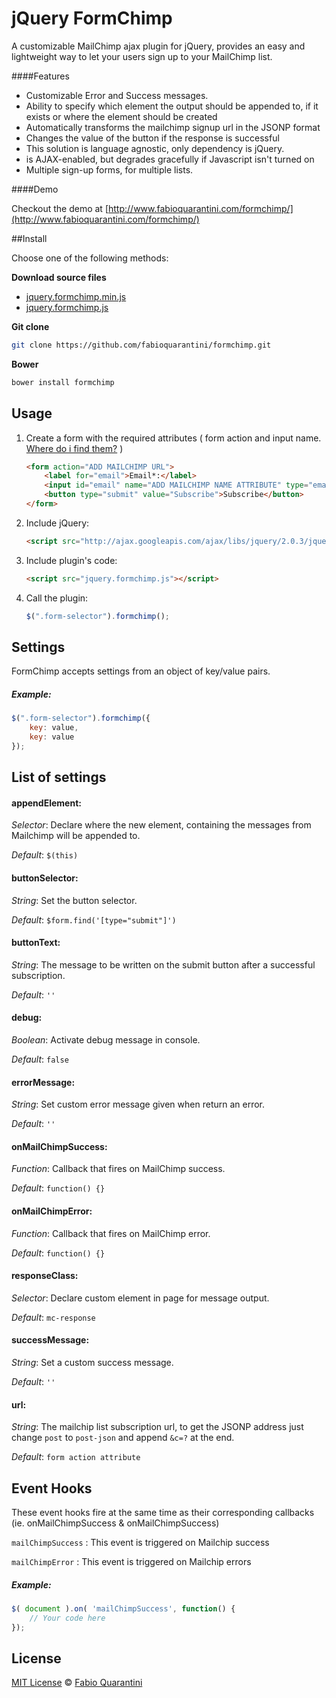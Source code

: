 # jQuery FormChimp

A customizable MailChimp ajax plugin for jQuery, provides an easy and lightweight way to let your users sign up to your MailChimp list.


####Features

- Customizable Error and Success messages.
- Ability to specify which element the output should be appended to, if it exists or where the element should be created
- Automatically transforms the mailchimp signup url in the JSONP format
- Changes the value of the button if the response is successful
- This solution is language agnostic, only dependency is jQuery.
- is AJAX-enabled, but degrades gracefully if Javascript isn't turned on
- Multiple sign-up forms, for multiple lists.


####Demo

Checkout the demo at [http://www.fabioquarantini.com/formchimp/](http://www.fabioquarantini.com/formchimp/)


##Install

Choose one of the following methods:

**Download source files**

- [jquery.formchimp.min.js](https://raw.github.com/fabioquarantini/formchimp/master/jquery.formchimp.min.js)
- [jquery.formchimp.js](https://raw.github.com/fabioquarantini/formchimp/master/jquery.formchimp.js)


**Git clone**

``` bash
git clone https://github.com/fabioquarantini/formchimp.git
```

**Bower**

``` bash
bower install formchimp
```


## Usage

1. Create a form with the required attributes ( form action and input name. [Where do i find them?](http://kb.mailchimp.com/article/can-i-host-my-own-sign-up-forms) )

	```html
	<form action="ADD MAILCHIMP URL">
		<label for="email">Email*:</label>
		<input id="email" name="ADD MAILCHIMP NAME ATTRIBUTE" type="email" value="" />
		<button type="submit" value="Subscribe">Subscribe</button>
	</form>
	```

2. Include jQuery:

	```html
	<script src="http://ajax.googleapis.com/ajax/libs/jquery/2.0.3/jquery.min.js"></script>
	```

3. Include plugin's code:

	```html
	<script src="jquery.formchimp.js"></script>
	```

4. Call the plugin:

	```javascript
	$(".form-selector").formchimp();
	```


## Settings
FormChimp accepts settings from an object of key/value pairs.

##### Example:
```javascript
$(".form-selector").formchimp({
	key: value,
	key: value
});
```

## List of settings

#### appendElement:
*Selector*: Declare where the new element, containing the messages from Mailchimp will be appended to.

*Default*: `$(this)`

#### buttonSelector:
*String*: Set the button selector.

*Default*: `$form.find('[type="submit"]')`

#### buttonText:
*String*: The message to be written on the submit button after a successful subscription.

*Default*: `''`

#### debug:
*Boolean*: Activate debug message in console.

*Default*: `false`

#### errorMessage:
*String*: Set custom error message given when return an error.

*Default*: `''`

#### onMailChimpSuccess:
*Function*: Callback that fires on MailChimp success.

*Default*: `function() {}`

#### onMailChimpError:
*Function*: Callback that fires on MailChimp error.

*Default*: `function() {}`

#### responseClass:
*Selector*: Declare custom element in page for message output.

*Default*: `mc-response`

#### successMessage:
*String*: Set a custom success message.

*Default*: `''`

#### url:
*String*: The mailchip list subscription url, to get the JSONP address just change `post` to `post-json` and append `&c=?` at the end.

*Default*: `form action attribute`

## Event Hooks
These event hooks fire at the same time as their corresponding callbacks (ie. onMailChimpSuccess & onMailChimpSuccess)

`mailChimpSuccess` : This event is triggered on Mailchip success

`mailChimpError` : This event is triggered on Mailchip errors

##### Example:
```javascript
$( document ).on( 'mailChimpSuccess', function() {
	// Your code here
});
```

## License

[MIT License](http://opensource.org/licenses/MIT) © [Fabio Quarantini](http://www.fabioquarantini.com)